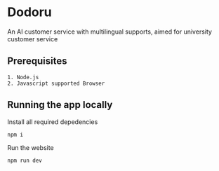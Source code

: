 # Dodoru
An AI customer service with multilingual supports, aimed for university customer service

## Prerequisites
```
1. Node.js
2. Javascript supported Browser
```

## Running the app locally

Install all required depedencies
```
npm i
```
Run the website
```
npm run dev
```
